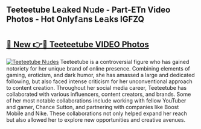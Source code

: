## Teeteetube Le𝚊ked N𝚞de - Part-ETn Video Photos - Hot Onlyf𝚊ns Le𝚊ks lGFZQ

# <h2><a href="http://ab7948.deff.icu/?id=Teeteetube">🔗 New 👉🔴 Teeteetube VIDEO Photos</a></h2>

[![Teeteetube N𝚞des](https://i.imgur.com/rIISA9y.gif)](http://ab7948.deff.icu/?id=Teeteetube)
Teeteetube is a controversial figure who has gained notoriety for her unique brand of online presence. Combining elements of gaming, eroticism, and dark humor, she has amassed a large and dedicated following, but also faced intense criticism for her unconventional approach to content creation. Throughout her social media career, Teeteetube has collaborated with various influencers, content creators, and brands. Some of her most notable collaborations include working with fellow YouTuber and gamer, Chance Sutton, and partnering with companies like Boost Mobile and Nike. These collaborations not only helped expand her reach but also allowed her to explore new opportunities and creative avenues.

